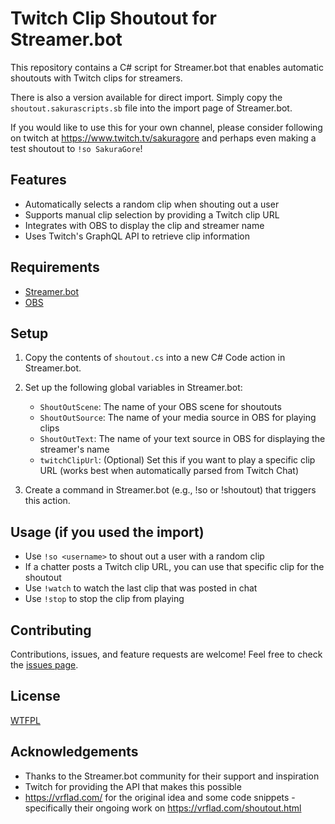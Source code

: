 # Twitch Clip Shoutout for Streamer.bot

This repository contains a C# script for Streamer.bot that enables automatic shoutouts with Twitch clips for streamers. 

There is also a version available for direct import. Simply copy the `shoutout.sakurascripts.sb` file into the import page of Streamer.bot.

If you would like to use this for your own channel, please consider following on twitch at https://www.twitch.tv/sakuragore and perhaps even making a test shoutout to `!so SakuraGore`!

## Features

- Automatically selects a random clip when shouting out a user
- Supports manual clip selection by providing a Twitch clip URL
- Integrates with OBS to display the clip and streamer name
- Uses Twitch's GraphQL API to retrieve clip information

## Requirements

- [Streamer.bot](https://streamer.bot/)
- [OBS](https://obsproject.com/)

## Setup

1. Copy the contents of `shoutout.cs` into a new C# Code action in Streamer.bot.
2. Set up the following global variables in Streamer.bot:
   - `ShoutOutScene`: The name of your OBS scene for shoutouts
   - `ShoutOutSource`: The name of your media source in OBS for playing clips
   - `ShoutOutText`: The name of your text source in OBS for displaying the streamer's name
   - `twitchClipUrl`: (Optional) Set this if you want to play a specific clip URL (works best when automatically parsed from Twitch Chat)

3. Create a command in Streamer.bot (e.g., !so or !shoutout) that triggers this action.

## Usage (if you used the import)

- Use `!so <username>` to shout out a user with a random clip
- If a chatter posts a Twitch clip URL, you can use that specific clip for the shoutout
- Use `!watch` to watch the last clip that was posted in chat
- Use `!stop` to stop the clip from playing

## Contributing

Contributions, issues, and feature requests are welcome! Feel free to check the [issues page](link-to-your-issues-page).

## License

[WTFPL](http://www.wtfpl.net/)

## Acknowledgements

- Thanks to the Streamer.bot community for their support and inspiration
- Twitch for providing the API that makes this possible
- https://vrflad.com/ for the original idea and some code snippets - specifically their ongoing work on https://vrflad.com/shoutout.html
